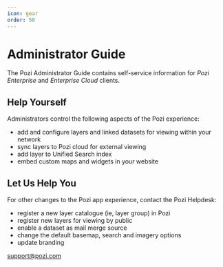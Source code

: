 ```yaml
---
icon: gear
order: 50
---
```


# Administrator Guide

The Pozi Administrator Guide contains self-service information for *Pozi Enterprise* and *Enterprise Cloud* clients.

## Help Yourself

Administrators control the following aspects of the Pozi experience:

* add and configure layers and linked datasets for viewing within your network
* sync layers to Pozi cloud for external viewing
* add layer to Unified Search index
* embed custom maps and widgets in your website

## Let Us Help You

For other changes to the Pozi app experience, contact the Pozi Helpdesk:

* register a new layer catalogue (ie, layer group) in Pozi
* register new layers for viewing by public
* enable a dataset as mail merge source
* change the default basemap, search and imagery options
* update branding

support@pozi.com
